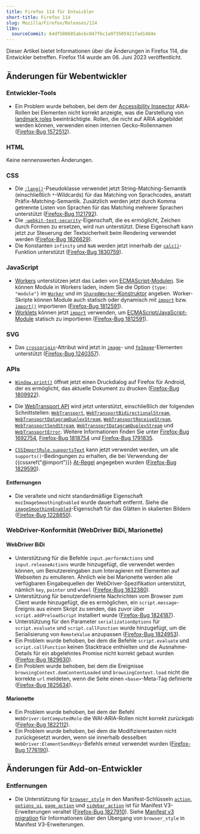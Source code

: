 ```yaml
---
title: Firefox 114 für Entwickler
short-title: Firefox 114
slug: Mozilla/Firefox/Releases/114
l10n:
  sourceCommit: 64df508685abcbc047f6c1a973505921fad1484e
---
```


Dieser Artikel bietet Informationen über die Änderungen in Firefox 114, die Entwickler betreffen. Firefox 114 wurde am 06. Juni 2023 veröffentlicht.

## Änderungen für Webentwickler

### Entwickler-Tools

- Ein Problem wurde behoben, bei dem der [Accessibility Inspector](https://firefox-source-docs.mozilla.org/devtools-user/accessibility_inspector/index.html) ARIA-Rollen bei Elementen nicht korrekt anzeigte, was die Darstellung von [landmark roles](/de/docs/Web/Accessibility/ARIA/Reference/Roles/landmark_role) beeinträchtigte.
  Rollen, die nicht auf ARIA abgebildet werden können, verwenden einen internen Gecko-Rollennamen ([Firefox-Bug 1572512](https://bugzil.la/1572512)).

### HTML

Keine nennenswerten Änderungen.

### CSS

- Die [`:lang()`](/de/docs/Web/CSS/:lang)-Pseudoklasse verwendet jetzt String-Matching-Semantik (einschließlich `*`-Wildcards) für das Matching von Sprachcodes, anstatt Präfix-Matching-Semantik.
  Zusätzlich werden jetzt durch Komma getrennte Listen von Sprachen für das Matching mehrerer Sprachen unterstützt ([Firefox-Bug 1121792](https://bugzil.la/1121792)).
- Die [`-webkit-text-security`](/de/docs/Web/CSS/-webkit-text-security)-Eigenschaft, die es ermöglicht, Zeichen durch Formen zu ersetzen, wird nun unterstützt. Diese Eigenschaft kann jetzt zur Steuerung der Textsicherheit beim Rendering verwendet werden ([Firefox-Bug 1826629](https://bugzil.la/1826629)).
- Die Konstanten `infinity` und `NaN` werden jetzt innerhalb der [`calc()`](/de/docs/Web/CSS/calc)-Funktion unterstützt ([Firefox-Bug 1830759](https://bugzil.la/1830759)).

### JavaScript

- [Workers](/de/docs/Web/API/Web_Workers_API) unterstützen jetzt das Laden von [ECMAScript-Modulen](/de/docs/Web/JavaScript/Guide/Modules).
  Sie können Module in Workers laden, indem Sie die Option `{type: "module"}` im [`Worker`](/de/docs/Web/API/Worker/Worker#type) und im [`SharedWorker`-Konstruktor](/de/docs/Web/API/SharedWorker/SharedWorker#type) angeben.
  Worker-Skripte können Module auch statisch oder dynamisch mit [`import`](/de/docs/Web/JavaScript/Reference/Statements/import) bzw. [`import()`](/de/docs/Web/JavaScript/Reference/Operators/import) importieren ([Firefox-Bug 1812591](https://bugzil.la/1812591)).
- [Worklets](/de/docs/Web/API/Worklet) können jetzt [`import`](/de/docs/Web/JavaScript/Reference/Statements/import) verwenden, um [ECMAScript/JavaScript-Module](/de/docs/Web/JavaScript/Guide/Modules) statisch zu importieren ([Firefox-Bug 1812591](https://bugzil.la/1812591)).

### SVG

- Das [`crossorigin`](/de/docs/Web/SVG/Reference/Attribute/crossorigin)-Attribut wird jetzt in [`image`](/de/docs/Web/SVG/Reference/Element/image)- und [`feImage`](/de/docs/Web/SVG/Reference/Element/feImage)-Elementen unterstützt ([Firefox-Bug 1240357](https://bugzil.la/1240357)).

### APIs

- [`Window.print()`](/de/docs/Web/API/Window/print) öffnet jetzt einen Druckdialog auf Firefox für Android, der es ermöglicht, das aktuelle Dokument zu drucken ([Firefox-Bug 1809922](https://bugzil.la/1809922)).
- Die [WebTransport API](/de/docs/Web/API/WebTransport_API) wird jetzt unterstützt, einschließlich der folgenden Schnittstellen: [`WebTransport`](/de/docs/Web/API/WebTransport), [`WebTransportBidirectionalStream`](/de/docs/Web/API/WebTransportBidirectionalStream), [`WebTransportDatagramDuplexStream`](/de/docs/Web/API/WebTransportDatagramDuplexStream), [`WebTransportReceiveStream`](/de/docs/Web/API/WebTransportReceiveStream), [`WebTransportSendStream`](/de/docs/Web/API/WebTransportSendStream), [`WebTransportDatagramDuplexStream`](/de/docs/Web/API/WebTransportDatagramDuplexStream) und [`WebTransportError`](/de/docs/Web/API/WebTransportError).
  Weitere Informationen finden Sie unter [Firefox-Bug 1692754](https://bugzil.la/1692754), [Firefox-Bug 1818754](https://bugzil.la/1818754) und [Firefox-Bug 1791835](https://bugzil.la/1791835).

- [`CSSImportRule.supportsText`](/de/docs/Web/API/CSSImportRule/supportsText) kann jetzt verwendet werden, um alle `supports()`-Bedingungen zu erhalten, die bei Verwendung der {{cssxref("@import")}} [At-Regel](/de/docs/Web/CSS/CSS_syntax/At-rule) angegeben wurden ([Firefox-Bug 1829590](https://bugzil.la/1829590)).

#### Entfernungen

- Die veraltete und nicht standardmäßige Eigenschaft `mozImageSmoothingEnabled` wurde dauerhaft entfernt.
  Siehe die [`imageSmoothingEnabled`](/de/docs/Web/API/CanvasRenderingContext2D/imageSmoothingEnabled)-Eigenschaft für das Glätten in skalierten Bildern ([Firefox-Bug 1228850](https://bugzil.la/1228850)).

### WebDriver-Konformität (WebDriver BiDi, Marionette)

#### WebDriver BiDi

- Unterstützung für die Befehle `input.performActions` und `input.releaseActions` wurde hinzugefügt, die verwendet werden können, um Benutzereingaben zum Interagieren mit Elementen auf Webseiten zu emulieren. Ähnlich wie bei Marionette werden alle verfügbaren Eingabequellen der WebDriver-Spezifikation unterstützt, nämlich `key`, `pointer` und `wheel` ([Firefox-Bug 1832380](https://bugzil.la/1832380)).
- Unterstützung für benutzerdefinierte Nachrichten vom Browser zum Client wurde hinzugefügt, die es ermöglichen, ein `script.message`-Ereignis aus einem Skript zu senden, das zuvor über `script.addPreloadScript` installiert wurde ([Firefox-Bug 1824187](https://bugzil.la/1824187)).
- Unterstützung für den Parameter `serializationOptions` für `script.evaluate` und `script.callFunction` wurde hinzugefügt, um die Serialisierung von `RemoteValue` anzupassen ([Firefox-Bug 1824953](https://bugzil.la/1824953)).
- Ein Problem wurde behoben, bei dem die Befehle `script.evaluate` und `script.callFunction` keinen Stacktrace enthielten und die Ausnahme-Details für ein abgelehntes Promise nicht korrekt gebaut wurden ([Firefox-Bug 1829630](https://bugzil.la/1829630)).
- Ein Problem wurde behoben, bei dem die Ereignisse `browsingContext.domContentLoaded` und `browsingContext.load` nicht die korrekte `url` meldeten, wenn die Seite einen `<base>`-Meta-Tag definierte ([Firefox-Bug 1825634](https://bugzil.la/1825634)).

#### Marionette

- Ein Problem wurde behoben, bei dem der Befehl `WebDriver:GetComputedRole` die WAI-ARIA-Rollen nicht korrekt zurückgab ([Firefox-Bug 1822112](https://bugzil.la/1822112)).
- Ein Problem wurde behoben, bei dem die Modifizierertasten nicht zurückgesetzt wurden, wenn sie innerhalb desselben `WebDriver:ElementSendKeys`-Befehls erneut verwendet wurden ([Firefox-Bug 1776190](https://bugzil.la/1776190)).

## Änderungen für Add-on-Entwickler

### Entfernungen

- Die Unterstützung für [`browser_style`](/de/docs/Mozilla/Add-ons/WebExtensions/user_interface/Browser_styles) in den Manifest-Schlüsseln [`action`](/de/docs/Mozilla/Add-ons/WebExtensions/manifest.json/action), [`options_ui`](/de/docs/Mozilla/Add-ons/WebExtensions/manifest.json/options_ui), [`page_action`](/de/docs/Mozilla/Add-ons/WebExtensions/manifest.json/page_action) und [`sidebar_action`](/de/docs/Mozilla/Add-ons/WebExtensions/manifest.json/sidebar_action) ist für Manifest V3-Erweiterungen veraltet ([Firefox-Bug 1827910](https://bugzil.la/1827910)). Siehe [Manifest v3 migration](/de/docs/Mozilla/Add-ons/WebExtensions/user_interface/Browser_styles#manifest_v3_migration) für Informationen über den Übergang von `browser_style` in Manifest V3-Erweiterungen.
